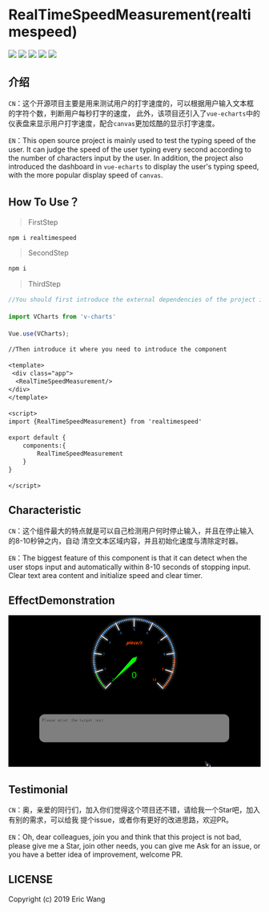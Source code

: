 # RealTimeSpeedMeasurement(realtimespeed)

<p style='text-align:center'>

[![](https://img.shields.io/github/repo-size/bigbigDreamer/RealTimeSpeedMeasurement.svg)](https://github.com/bigbigDreamer/RealTimeSpeedMeasurement)
[![](https://img.shields.io/badge/v--charts-v1.19.0-brightgreen.svg)](https://github.com/ElemeFE/v-charts)
[![](https://img.shields.io/github/package-json/v/bigbigDreamer/RealTimeSpeedMeasurement.svg)](https://github.com/bigbigDreamer/RealTimeSpeedMeasurement)
[![](https://img.shields.io/github/license/bigbigDreamer/RealTimeSpeedMeasurement.svg)](https://github.com/bigbigDreamer/RealTimeSpeedMeasurement)
[![](https://img.shields.io/npm/dw/realtimespeed.svg)](https://www.npmjs.com/package/realtimespeed)
</p>

## 介绍

`CN`：这个开源项目主要是用来测试用户的打字速度的，可以根据用户输入文本框的字符个数，判断用户每秒打字的速度，
此外，该项目还引入了`vue-echarts`中的仪表盘来显示用户打字速度，配合`canvas`更加炫酷的显示打字速度。

`EN`：This open source project is mainly used to test the typing speed of the user. It can judge the speed of the user typing every second according to the number of characters input by the user.
     In addition, the project also introduced the dashboard in `vue-echarts` to display the user's typing speed, with the more popular display speed of `canvas`.
 
## How To Use？
 
> FirstStep
```bash
npm i realtimespeed
```

> SecondStep

```bash
npm i 
```

>ThirdStep

```javascript
//You should first introduce the external dependencies of the project in your `main.js`

import VCharts from 'v-charts'

Vue.use(VCharts);

```

```vue
//Then introduce it where you need to introduce the component

<template>
 <div class="app">
  <RealTimeSpeedMeasurement/>
</div>
</template>

<script>
import {RealTimeSpeedMeasurement} from 'realtimespeed'

export default {
    components:{
        RealTimeSpeedMeasurement
    }
}

</script>
```
## Characteristic

`CN`：这个组件最大的特点就是可以自己检测用户何时停止输入，并且在停止输入的8-10秒钟之内，自动
清空文本区域内容，并且初始化速度与清除定时器。

`EN`：The biggest feature of this component is that it can detect when the user stops input and automatically within 8-10 seconds of stopping input.
     Clear text area content and initialize speed and clear timer.

## EffectDemonstration 

![display](https://github.com/bigbigDreamer/GraphBed/blob/master/MyBlogImg/speed.gif?raw=true)

## Testimonial

`CN`：奥，亲爱的同行们，加入你们觉得这个项目还不错，请给我一个Star吧，加入有别的需求，可以给我
提个issue，或者你有更好的改进思路，欢迎PR。

`EN`：Oh, dear colleagues, join you and think that this project is not bad, please give me a Star, join other needs, you can give me
     Ask for an issue, or you have a better idea of ​​improvement, welcome PR.

## LICENSE 

Copyright (c) 2019 Eric Wang
